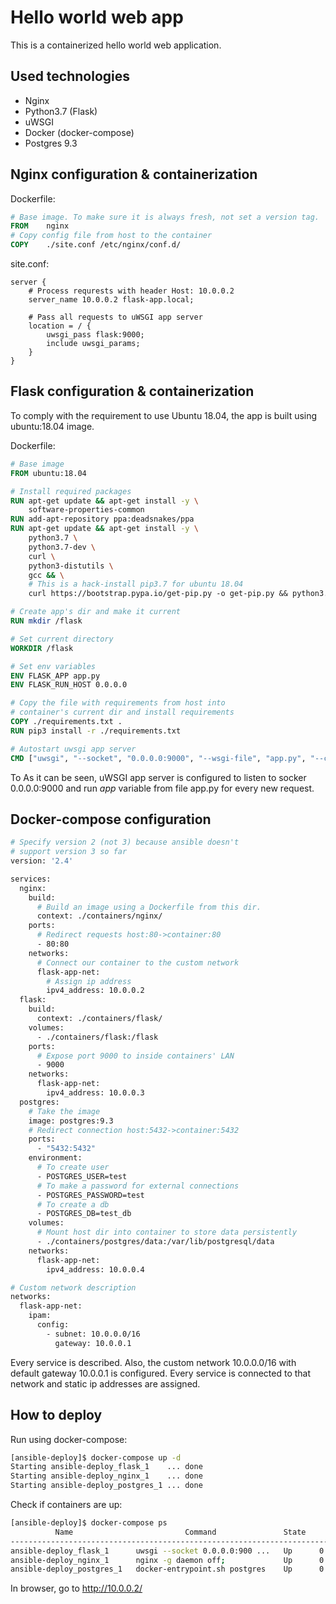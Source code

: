 # Hello world web app
This is a containerized hello world web application.

## Used technologies
* Nginx
* Python3.7 (Flask)
* uWSGI
* Docker (docker-compose)
* Postgres 9.3

## Nginx configuration & containerization
Dockerfile:
```dockerfile
# Base image. To make sure it is always fresh, not set a version tag.
FROM	nginx
# Copy config file from host to the container
COPY	./site.conf /etc/nginx/conf.d/
```

site.conf:
```nginx
server {
    # Process requrests with header Host: 10.0.0.2
    server_name 10.0.0.2 flask-app.local;

    # Pass all requests to uWSGI app server
    location = / {
        uwsgi_pass flask:9000;
        include uwsgi_params;
    }
}
```

## Flask configuration & containerization
To comply with the requirement to use Ubuntu 18.04, the app is built using ubuntu:18.04 image.

Dockerfile:
```dockerfile
# Base image
FROM ubuntu:18.04

# Install required packages
RUN apt-get update && apt-get install -y \
	software-properties-common
RUN add-apt-repository ppa:deadsnakes/ppa
RUN apt-get update && apt-get install -y \
	python3.7 \
	python3.7-dev \
	curl \
	python3-distutils \
	gcc && \
    # This is a hack-install pip3.7 for ubuntu 18.04
    curl https://bootstrap.pypa.io/get-pip.py -o get-pip.py && python3.7 get-pip.py

# Create app's dir and make it current
RUN mkdir /flask

# Set current directory
WORKDIR /flask

# Set env variables
ENV FLASK_APP app.py
ENV FLASK_RUN_HOST 0.0.0.0

# Copy the file with requirements from host into
# container's current dir and install requirements
COPY ./requirements.txt .
RUN pip3 install -r ./requirements.txt

# Autostart uwsgi app server
CMD ["uwsgi", "--socket", "0.0.0.0:9000", "--wsgi-file", "app.py", "--callable", "app"]
```
To 
As it can be seen, uWSGI app server is configured to listen to socker 0.0.0.0:9000 and run *app* variable from file app.py for every new request.

## Docker-compose configuration

```dockerfile
# Specify version 2 (not 3) because ansible doesn't
# support version 3 so far
version: '2.4'

services:
  nginx:
    build:
      # Build an image using a Dockerfile from this dir. 
      context: ./containers/nginx/
    ports:
      # Redirect requests host:80->container:80
      - 80:80
    networks:
      # Connect our container to the custom network
      flask-app-net:
        # Assign ip address
        ipv4_address: 10.0.0.2
  flask:
    build:
      context: ./containers/flask/
    volumes:
      - ./containers/flask:/flask
    ports:
      # Expose port 9000 to inside containers' LAN
      - 9000
    networks:
      flask-app-net:
        ipv4_address: 10.0.0.3
  postgres:
    # Take the image
    image: postgres:9.3
    # Redirect connection host:5432->container:5432
    ports:
      - "5432:5432"
    environment:
      # To create user
      - POSTGRES_USER=test
      # To make a password for external connections
      - POSTGRES_PASSWORD=test
      # To create a db
      - POSTGRES_DB=test_db
    volumes:
      # Mount host dir into container to store data persistently
      - ./containers/postgres/data:/var/lib/postgresql/data
    networks:
      flask-app-net:
        ipv4_address: 10.0.0.4

# Custom network description
networks:
  flask-app-net:
    ipam:
      config:
        - subnet: 10.0.0.0/16
          gateway: 10.0.0.1
```
Every service is described. Also, the custom network 10.0.0.0/16 with default gateway 10.0.0.1 is configured. Every service is connected to that network and static ip addresses are assigned.

## How to deploy

Run using docker-compose:
```bash
[ansible-deploy]$ docker-compose up -d
Starting ansible-deploy_flask_1    ... done
Starting ansible-deploy_nginx_1    ... done
Starting ansible-deploy_postgres_1 ... done
```

Check if containers are up:
```bash
[ansible-deploy]$ docker-compose ps
          Name                         Command               State            Ports         
--------------------------------------------------------------------------------------------
ansible-deploy_flask_1      uwsgi --socket 0.0.0.0:900 ...   Up      0.0.0.0:32786->9000/tcp
ansible-deploy_nginx_1      nginx -g daemon off;             Up      0.0.0.0:80->80/tcp     
ansible-deploy_postgres_1   docker-entrypoint.sh postgres    Up      0.0.0.0:5432->5432/tcp
```

In browser, go to http://10.0.0.2/

